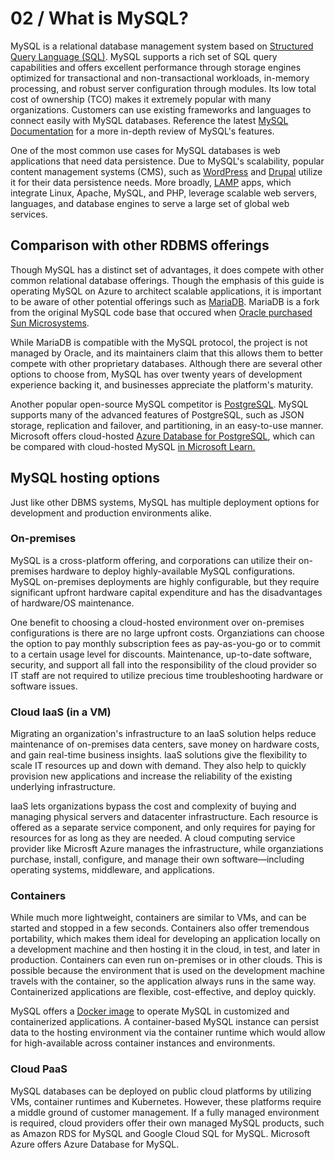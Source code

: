 # 02 / What is MySQL?

MySQL is a relational database management system based on [Structured Query Language (SQL)](https://en.wikipedia.org/wiki/SQL). MySQL supports a rich set of SQL query capabilities and offers excellent performance through storage engines optimized for transactional and non-transactional workloads, in-memory processing, and robust server configuration through modules. Its low total cost of ownership  (TCO) makes it extremely popular with many organizations. Customers can use existing frameworks and languages to connect easily with MySQL databases. Reference the latest [MySQL Documentation](https://dev.mysql.com/doc/refman/8.0/en/features.html) for a more in-depth review of MySQL's features.  

One of the most common use cases for MySQL databases is web applications that need data persistence. Due to MySQL's scalability, popular content management systems (CMS), such as [WordPress](https://wordpress.org/) and [Drupal](https://www.drupal.org/) utilize it for their data persistence needs. More broadly, [LAMP](https://en.wikipedia.org/wiki/LAMP_(software_bundle)) apps, which integrate Linux, Apache, MySQL, and PHP, leverage scalable web servers, languages, and database engines to serve a large set of global web services.

## Comparison with other RDBMS offerings

Though MySQL has a distinct set of advantages, it does compete with other common relational database offerings. Though the emphasis of this guide is operating MySQL on Azure to architect scalable applications, it is important to be aware of other potential offerings such as [MariaDB](https://mariadb.org/). MariaDB is a fork from the original MySQL code base that occured when [Oracle purchased Sun Microsystems](https://www.oracle.com/webfolder/college-recruiting/projects/mysql.html#.YexR-P7ML8o).

While MariaDB is compatible with the MySQL protocol, the project is not managed by Oracle, and its maintainers claim that this allows them to better compete with other proprietary databases. Although there are several other options to choose from, MySQL has over twenty years of development experience backing it, and businesses appreciate the platform's maturity.

Another popular open-source MySQL competitor is [PostgreSQL](https://www.postgresql.org/). MySQL supports many of the advanced features of PostgreSQL, such as JSON storage, replication and failover, and partitioning, in an easy-to-use manner. Microsoft offers cloud-hosted [Azure Database for PostgreSQL](https://docs.microsoft.com/azure/postgresql/overview), which can be compared with cloud-hosted MySQL [in Microsoft Learn.](https://docs.microsoft.com/learn/modules/deploy-mariadb-mysql-postgresql-azure/2-describe-open-source-offerings)

## MySQL hosting options

Just like other DBMS systems, MySQL has multiple deployment options for development and production environments alike.

### On-premises

MySQL is a cross-platform offering, and corporations can utilize their on-premises hardware to deploy highly-available MySQL configurations. MySQL on-premises deployments are highly configurable, but they require significant upfront hardware capital expenditure and has the disadvantages of hardware/OS maintenance.

One benefit to choosing a cloud-hosted environment over on-premises configurations is there are no large upfront costs. Organziations can choose the option to pay monthly subscription fees as pay-as-you-go or to commit to a certain usage level for discounts. Maintenance, up-to-date software, security, and support all fall into the responsibility of the cloud provider so IT staff are not required to utilize precious time troubleshooting hardware or software issues.

### Cloud IaaS (in a VM)

Migrating an organization's infrastructure to an IaaS solution helps reduce maintenance of on-premises data centers, save money on hardware costs, and gain real-time business insights. IaaS solutions give the flexibility to scale IT resources up and down with demand. They also help to quickly provision new applications and increase the reliability of the existing underlying infrastructure.

IaaS lets organizations bypass the cost and complexity of buying and managing physical servers and datacenter infrastructure. Each resource is offered as a separate service component, and only requires for paying for resources for as long as they are needed. A cloud computing service provider like Microsft Azure manages the infrastructure, while organziations purchase, install, configure, and manage their own software—including operating systems, middleware, and applications.

### Containers

While much more lightweight, containers are similar to VMs, and can be started and stopped in a few seconds. Containers also offer tremendous portability, which makes them ideal for developing an application locally on a development machine and then hosting it in the cloud, in test, and later in production. Containers can even run  on-premises or in other clouds. This is possible because the environment that is used on the development machine travels with the container, so the application always runs in the same way. Containerized applications are flexible, cost-effective, and deploy quickly.

MySQL offers a [Docker image](https://hub.docker.com/_/mysql) to operate MySQL in customized and containerized applications. A container-based MySQL instance can persist data to the hosting environment via the container runtime which would allow for high-available across container instances and environments.

### Cloud PaaS

MySQL databases can be deployed on public cloud platforms by utilizing VMs, container runtimes and Kubernetes. However, these platforms require a middle ground of customer management.  If a fully managed environment is required, cloud providers offer their own managed MySQL products, such as Amazon RDS for MySQL and Google Cloud SQL for MySQL.  Microsoft Azure offers Azure Database for MySQL.
